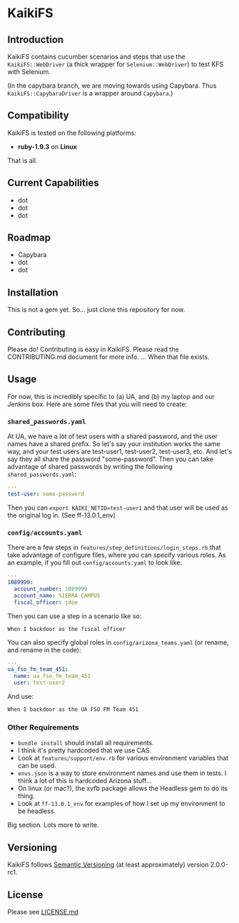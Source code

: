 KaikiFS
=======

Introduction
------------

KaikiFS contains cucumber scenarios and steps that use the `KaikiFS::WebDriver` (a thick wrapper
for `Selenium::WebDriver`) to test KFS with Selenium.

(In the capybara branch, we are moving towards using Capybara. Thus `KaikiFS::CapybaraDriver` is a wrapper around `Capybara`.)

Compatibility
-------------

KaikiFS is tested on the following platforms:

* **ruby-1.9.3** on **Linux**

That is all.

Current Capabilities
--------------------

* dot
* dot
* dot

Roadmap
-------

* Capybara
* dot
* dot

Installation
------------

This is not a gem yet. So... just clone this repository for now.

Contributing
------------

Please do! Contributing is easy in KaikiFS. Please read the CONTRIBUTING.md document for more info. ... When that file exists.

Usage
-----

For now, this is incredibly specific to (a) UA, and (b) my laptop and our Jenkins box. Here are some files that you will need to create:

### `shared_passwords.yaml`

At UA, we have a lot of test users with a shared password, and the user names have a shared prefix. So let's say your institution works the same way, and your test users are test-user1, test-user2, test-user3, etc. And let's say they all share the password "some-password". Then you can take advantage of shared passwords by writing the following `shared_passwords.yaml`:

```yaml
---
test-user: some-password
```

Then you can `export KAIKI_NETID=test-user1` and that user will be used as the original log in. (See ff-13.0.1_env)

### `config/accounts.yaml`

There are a few steps in `features/step_definitions/login_steps.rb` that take advantage of configure files, where you can specify various roles. As an example, if you fill out `config/accounts.yaml` to look like:

```yaml
---
1089999:
  account_number: 1089999
  account_name: SIERRA CAMPUS
  fiscal_officer: jdoe
```

Then you can use a step in a scenario like so:

```gherkin
When I backdoor as the fiscal officer
```

You can also specify global roles in `config/arizona_teams.yaml` (or rename, and rename in the code):

```yaml
---
ua_fso_fm_team_451:
  name: ua_fso_fm_team_451
  user: test-user2
```

And use:

```gherkin
When I backdoor as the UA FSO FM Team 451
```

### Other Requirements

* `bundle install` should install all requirements.
* I think it's pretty hardcoded that we use CAS.
* Look at `features/support/env.rb` for various environment variables that can be used.
* `envs.json` is a way to store environment names and use them in tests. I think a lot of this is hardcoded Arizona stuff...
* On linux (or mac?), the xvfb package allows the Headless gem to do its thing.
* Look at `ff-13.0.1_env` for examples of how I set up my environment to be headless.

Big section. Lots more to write.

Versioning
----------

KaikiFS follows [Semantic Versioning](http://semver.org/) (at least approximately) version 2.0.0-rc1.

License
-------

Please see [LICENSE.md](LICENSE.md)

